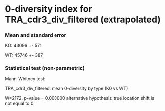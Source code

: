 


# 0-diversity index for TRA_cdr3_div_filtered (extrapolated)

### Mean and standard error

KO: 43096 +- 571

WT: 45746 +- 387

### Statistical test (non-parametric)

Mann-Whitney test:

 TRA_cdr3_div_filtered: mean 0-diversity by type (KO vs WT)

W=2172, p-value = 0.000000
alternative hypothesis: true location shift is not equal to 0



